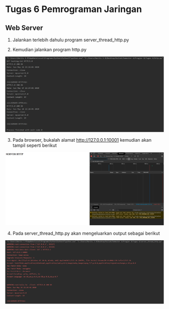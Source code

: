 # Tugas 6 Pemrograman Jaringan
## Web Server

1. Jalankan terlebih dahulu program server_thread_http.py

2. Kemudian jalankan program http.py

![alt text](https://github.com/haritssm/progjar-b-its-2020/blob/master/Tugas%206/Screenshot/Screenshot%20(108).png)

3. Pada browser, bukalah alamat http://127.0.0.1:10001 kemudian akan tampil seperti berikut

![alt text](https://github.com/haritssm/progjar-b-its-2020/blob/master/Tugas%206/Screenshot/Screenshot%20(111).png)

4. Pada server_thread_http.py akan mengeluarkan output sebagai berikut

![alt text](https://github.com/haritssm/progjar-b-its-2020/blob/master/Tugas%206/Screenshot/Screenshot%20(113).png)
